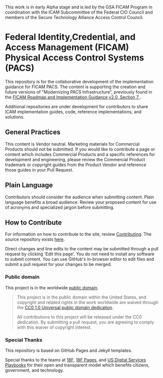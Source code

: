 This work is in early Alpha stage and is led by the GSA FICAM Program in coordination with the ICAM Subcommittee of the Federal CIO Council and members of the Secure Technology Alliance Access Control Council. 

# Federal Identity,Credential, and Access Management (FICAM) Physical Access Control Systems (PACS)
This repository is for the collaborative development of the implementation guidance for FICAM PACS. The content is supporting the creation and future versions of "Modernizing PACS Infrastructure", previously found in the <a href="https://www.idmanagement.gov/wp-content/uploads/sites/1171/uploads/FICAM_Roadmap_and_Implem_Guid.pdf" target="_blank"> FICAM Roadmap and Implementation Guidance v2.0, Section 7 </a>.

Additional repositories are under development for contributors to share ICAM implementation guides, code, reference implementations, and solutions.

## General Practices
This content is Vendor neutral. Marketing materials for Commercial Products should not be submitted. If you would like to contribute a page or content which includes Commercial Products and a specific references for development and engineering, please review the Commercial Product trademark or copyright guides from the Product Vendor and reference those guides in your Pull Request.  

## Plain Language
Contributors should consider the audience when submitting content. Plain language benefits a broad audience. Review your proposed content for use of acronyms and specialized jargon before submitting.

## How to Contribute
For information on how to contribute to the site, review [Contributing](CONTRIBUTING.md/). The source repository exists [here](https://github.com/GSA/ficam-pacs/). 

Direct changes and line edits to the content may be submitted through a pull request by clicking 'Edit this page'. You do not need to install any software to submit content. You can use GitHub's in-browser editor to edit files and submit a pull request for your changes to be merged.

### Public domain

This project is in the worldwide [public domain](LICENSE.md). 

> This project is in the public domain within the United States, and copyright and related rights in the work worldwide are waived through the [CC0 1.0 Universal public domain dedication](https://creativecommons.org/publicdomain/zero/1.0/).
>
> All contributions to this project will be released under the CC0 dedication. By submitting a pull request, you are agreeing to comply with this waiver of copyright interest.

### Special Thanks
This repository is based on GitHub Pages and Jekyll templates. 

Special thanks to the teams at [18F](https://18f.gsa.gov/), [18F Pages](https://pages.18f.gov/), and [US Digital Services Playbooks](https://playbook.cio.gov/) for their open and transparent model which benefits citizens, government, and technology.
